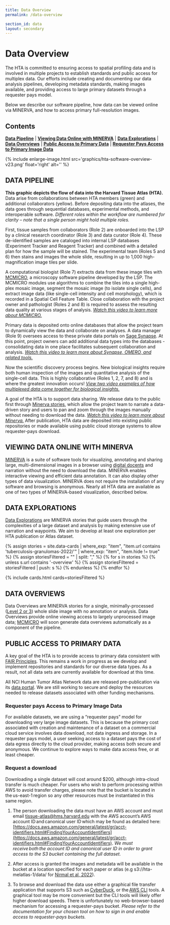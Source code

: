 ```yaml
---
title: Data Overview
permalink: /data-overview

section_id: data
layout: secondary
---
```


# Data Overview

 The HTA is committed to ensuring access to spatial profiling data and is involved in multiple projects to establish standards and public access for multiplex data. Our efforts include creating and documenting our data analysis pipelines, developing metadata standards, making images available, and providing access to large primary datasets through a requester pays model.

Below we describe our software pipeline, how data can be viewed online via MINERVA, and how to access primary full-resolution images.

## Contents
[**Data Pipeline**](#data-pipeline) | [**Viewing Data Online with MINERVA**](#viewing-data-online-with-minerva) | [**Data Explorations**](#data-explorations) | [**Data Overviews**](#data-overviews) | [**Public Access to Primary Data**](#public-access-to-primary-data) | [**Requester Pays Access to Primary Image Data**](#requester-pays-access-to-primary-image-data)

{% include enlarge-image.html src='graphics/hta-software-overview-v23.png' float='right' alt='' %}
## DATA PIPELINE

**This graphic depicts the flow of data into the Harvard Tissue Atlas (HTA).** Data arise from collaborations between HTA members (green) and additional collaborators (yellow). Before depositing data into the atlases, the data goes through sequential databases, experimental methods, and interoperable software. *Different roles within the workflow are numbered for clarity – note that a single person might hold multiple roles.*

First, tissue samples from collaborators (Role 2) are onboarded into the LSP by a clinical research coordinator (Role 3) and data curator (Role 4). These de-identified samples are cataloged into internal LSP databases (Experiment Tracker and Reagent Tracker) and combined with a detailed plan for how the sample will be stained. The experimental team (Roles 5 and 6) then stains and images the whole slide, resulting in up to 1,000 high-magnification image tiles per slide.

A computational biologist (Role 7) extracts data from these image tiles with [MCMICRO](https://mcmicro.org/), a microscopy software pipeline developed by the LSP. The MCMICRO modules use algorithms to combine the tiles into a single high-plex mosaic image, segment the mosaic image (to isolate single cells), and extract image data (like single-cell intensity and cell morphology), which is recorded in a Spatial Cell Feature Table. Close collaboration with the project owner and pathologist (Roles 2 and 8) is required to assess the resulting data quality at various stages of analysis. [*Watch this video to learn more about MCMICRO.*](https://www.tissue-atlas.org/curriculum#mcmicro-multiple-choice-microscopy-pipeline)

Primary data is deposited onto online databases that allow the project team to dynamically view the data and collaborate on analyses. A data manager (Role 9) oversees access to these private data portals on [Sage Synapse](https://www.synapse.org/). At this point, project owners can add additional data types into the databases - consolidating data in one place facilitates subsequent collaboration and analysis. [*Watch this video to learn more about Synapse, OMERO, and related tools.*]( https://www.tissue-atlas.org/curriculum#omero)

Now the scientific discovery process begins. New biological insights require both human inspection of the images and quantitative analysis of the single-cell data. This is highly collaborative (Roles 1, 2, 7, and 8) and is where the greatest innovation occurs! [*View two video examples of how multiplexed data come together for biological insights.*]( https://www.tissue-atlas.org/curriculum#integrating-spatial-transcriptomics-with-imaging)

A goal of the HTA is to support data sharing. We release data to the public first through [Minerva stories](https://github.com/labsyspharm/minerva-story/wiki), which allow the project team to narrate a data-driven story and users to pan and zoom through the images manually without needing to download the data. [*Watch this video to learn more about Minerva.*](https://www.tissue-atlas.org/curriculum#minerva)
After publication, HTA data are deposited into existing public repositories or made available using public cloud storage systems to allow requester-pays download.


## VIEWING DATA ONLINE WITH MINERVA

[MINERVA](https://github.com/labsyspharm/minerva-story/wiki) is a suite of software tools for visualizing, annotating and sharing large, multi-dimensional images in a browser using [digital docents](https://www.nature.com/articles/s41551-021-00789-8) and narration without the need to download the data. MINERVA enables interactive viewing and efficient data annotation. It can also display other types of data visualization. MINERVA does not require the installation of any software and browsing is anonymous. Nearly all HTA data are available as one of two types of MINERVA-based visualization, described below.

## DATA EXPLORATIONS

[Data Explorations](https://www.tissue-atlas.org/data-explorations) are MINERVA stories that guide users through the complexities of a large dataset and analysis by making extensive use of narration and waypoints. We aim to develop at least one exploration per HTA publication or Atlas dataset.  

{% assign stories = site.data-cards
    | where_exp: "item", "item.url contains 'tuberculosis-granulomas-2022/'"
    | where_exp: "item", "item.hide != true" %}
{% assign storiesFiltered = "" | split: "," %}
{% for s in stories %}
    {% unless s.url contains '-overview' %}
        {% assign storiesFiltered = storiesFiltered | push: s %}
    {% endunless %}
{% endfor %}

{% include cards.html cards=storiesFiltered %}

## DATA OVERVIEWS  

Data Overviews are MINERVA stories for a single, minimally-processed ([Level 2 or 3](/data-standards#data-levels)) whole slide image with no annotation or analysis. Data Overviews provide online viewing access to largely unprocessed image data; [MCMICRO](https://mcmicro.org/) will soon generate data overviews automatically as a component of the pipeline.

## PUBLIC ACCESS TO PRIMARY DATA

A key goal of the HTA is to provide access to primary data consistent with [FAIR Principles](https://www.go-fair.org/fair-principles/). This remains a work in progress as we develop and implement repositories and standards for our diverse data types. As a result, not all data sets are currently available for download at this time.

All NCI Human Tumor Atlas Network data are released pre-publication via its [data portal](https://data.humantumoratlas.org/). We are still working to secure and deploy the resources needed to release datasets associated with other funding mechanisms.  

### Requester pays Access to Primary Image Data
For available datasets, we are using a “requester pays” model for downloading very large image datasets. This is because the primary cost associated with creation and maintenance of a dataset on a commercial cloud service involves data download, not data ingress and storage. In a requester pays model, a user seeking access to a dataset pays the cost of data egress directly to the cloud provider, making access both secure and anonymous. We continue to explore ways to make data access free, or at least cheaper.

### Request a download
Downloading a single dataset will cost around $200, although intra-cloud transfer is much cheaper. For users who wish to perform processing within AWS to avoid transfer charges, please note that the bucket is located in the us-east-1 region so any other resources must be instantiated in this same region.

1. The person downloading the data must have an AWS account and must email tissue-atlas@hms.harvard.edu with the AWS account’s AWS account ID and canonical user ID which may be found as detailed here: [https://docs.aws.amazon.com/general/latest/gr/acct-identifiers.html#FindingYourAccountIdentifiers](https://docs.aws.amazon.com/general/latest/gr/acct-identifiers.html#FindingYourAccountIdentifiers). *We must receive both the account ID and canonical user ID in order to grant access to the S3 bucket containing the full dataset.*

2. After access is granted the images and metadata will be available in the bucket at a location specified for each paper or atlas (e.g s3://hta-melatlas-1/data/ for [Nirmal et al, 2022](https://www.biorxiv.org/content/10.1101/2021.05.23.445310v2)).

3. To browse and download the data use either a graphical file transfer application that supports S3 such as [CyberDuck](https://cyberduck.io/), or the [AWS CLI](https://aws.amazon.com/cli/) tools. A graphical tool may be more convenient but the CLI tools will likely offer higher download speeds. There is unfortunately no web-browser-based mechanism for accessing a requester-pays bucket. *Please refer to the documentation for your chosen tool on how to sign in and enable access to requester-pays buckets.*  

